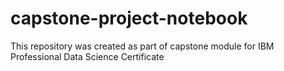 # capstone-project-notebook
This repository was created as part of capstone module for IBM Professional Data Science Certificate

